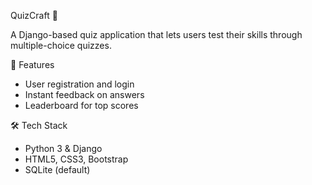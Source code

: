 QuizCraft 🎯

A Django-based quiz application that lets users test their skills through multiple-choice quizzes.

🚀 Features
- User registration and login
- Instant feedback on answers
- Leaderboard for top scores

🛠 Tech Stack
- Python 3 & Django
- HTML5, CSS3, Bootstrap
- SQLite (default)

